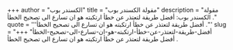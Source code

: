 +++
author = "الكسندر بوب"
title = "مقولة الكسندر بوب"
description = "مقولة الكسندر بوب: أفضل طريقة لتعتذر عن خطأ ارتكبته هو ان تسارع الى تصحيح الخطأ ."
quote = '''أفضل طريقة لتعتذر عن خطأ ارتكبته هو ان تسارع الى تصحيح الخطأ .'''
slug = "أفضل-طريقة-لتعتذر-عن-خطأ-ارتكبته-هو-ان-تسارع-الى-تصحيح-الخطأ"
+++
أفضل طريقة لتعتذر عن خطأ ارتكبته هو ان تسارع الى تصحيح الخطأ .
